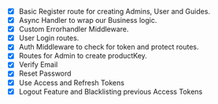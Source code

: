 - [x] Basic Register route for creating Admins, User and Guides.
- [x] Async Handler to wrap our Business logic.
- [x] Custom Errorhandler Middleware.
- [x] User Login routes.
- [x] Auth Middleware to check for token and protect routes. 
- [x] Routes for Admin to create productKey.
- [x] Verify Email
- [x] Reset Password
- [x] Use Access and Refresh Tokens
- [x] Logout Feature and Blacklisting previous Access Tokens

